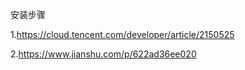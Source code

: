 安装步骤

1.https://cloud.tencent.com/developer/article/2150525

2.https://www.jianshu.com/p/622ad36ee020